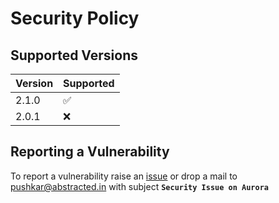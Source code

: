 # Security Policy

## Supported Versions

| Version | Supported          |
| ------- | ------------------ |
| 2.1.0   | :white_check_mark: |
| 2.0.1   | :x:                |

## Reporting a Vulnerability

To report a vulnerability raise an [issue](https://github.com/pushkar8723/aurora/issues/new/choose) or drop a mail to [pushkar@abstracted.in](mailto:pushkar@abstracted.in) with subject **`Security Issue on Aurora`**
